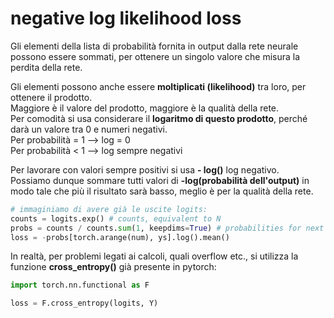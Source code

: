 # negative log likelihood loss


Gli elementi della lista di probabilità fornita in output dalla rete neurale possono essere sommati, per ottenere un singolo valore
che misura la perdita della rete.  

Gli elementi possono anche essere **moltiplicati (likelihood)** tra loro, per ottenere il prodotto.  
Maggiore è il valore del prodotto, maggiore è la qualità della rete.  
Per comodità si usa considerare il **logaritmo di questo prodotto**, perché darà un valore tra 0 e numeri negativi.  
Per probabilità  = 1 --> log = 0  
Per probabilità < 1 --> log sempre negativi  

Per lavorare con valori sempre positivi si usa **- log()** log negativo.  
Possiamo dunque sommare tutti valori di **-log(probabilità dell'output)** in modo tale che più il risultato sarà basso, meglio è
per la qualità della rete.  

```py
# immaginiamo di avere già le uscite logits:
counts = logits.exp() # counts, equivalent to N
probs = counts / counts.sum(1, keepdims=True) # probabilities for next character
loss = -probs[torch.arange(num), ys].log().mean()
```

In realtà, per problemi legati ai calcoli, quali overflow etc., si utilizza la funzione **cross_entropy()** già presente in pytorch:

```py
import torch.nn.functional as F

loss = F.cross_entropy(logits, Y)
```


